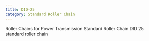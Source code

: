 ```yaml
---
title: DID-25
category: Standard Roller Chain
---
```


Roller Chains for Power Transmission Standard Roller Chain
DID 25 standard roller chain
